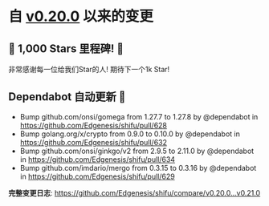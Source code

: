 # 自 [v0.20.0](https://github.com/Edgenesis/shifu/releases/tag/v0.20.0) 以来的变更

## 🌟 1,000 Stars 里程碑! 🎉

非常感谢每一位给我们Star的人! 期待下一个1k Star!

## Dependabot 自动更新 🤖

* Bump github.com/onsi/gomega from 1.27.7 to 1.27.8 by @dependabot in https://github.com/Edgenesis/shifu/pull/628
* Bump golang.org/x/crypto from 0.9.0 to 0.10.0 by @dependabot in https://github.com/Edgenesis/shifu/pull/632
* Bump github.com/onsi/ginkgo/v2 from 2.9.5 to 2.11.0 by @dependabot in https://github.com/Edgenesis/shifu/pull/634
* Bump github.com/imdario/mergo from 0.3.15 to 0.3.16 by @dependabot in https://github.com/Edgenesis/shifu/pull/629

**完整变更日志**: https://github.com/Edgenesis/shifu/compare/v0.20.0...v0.21.0
